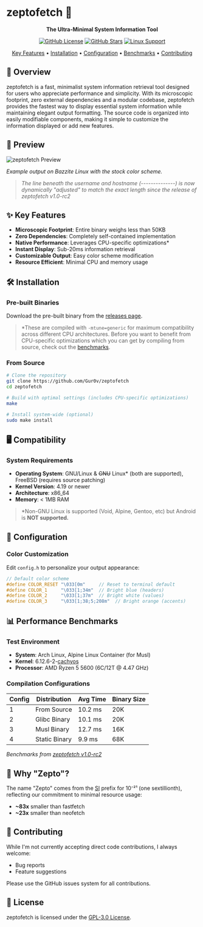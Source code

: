 # zeptofetch 🚀

<div align="center">

**The Ultra-Minimal System Information Tool**

[![GitHub License](https://img.shields.io/github/license/Gur0v/zeptofetch)](https://github.com/Gur0v/zeptofetch/blob/main/LICENSE)
[![GitHub Stars](https://img.shields.io/github/stars/Gur0v/zeptofetch)](https://github.com/Gur0v/zeptofetch/stargazers)
[![Linux Support](https://img.shields.io/badge/platform-linux-brightgreen)](https://github.com/Gur0v/zeptofetch#-compatibility)

[Key Features](#-key-features) • [Installation](#-installation) • [Configuration](#-configuration) • [Benchmarks](#-performance-benchmarks) • [Contributing](#-contributing)

</div>

## 🎯 Overview

zeptofetch is a fast, minimalist system information retrieval tool designed for users who appreciate performance and simplicity. With its microscopic footprint, zero external dependencies and a modular codebase, zeptofetch provides the fastest way to display essential system information while maintaining elegant output formatting. The source code is organized into easily modifiable components, making it simple to customize the information displayed or add new features.

## 📸 Preview

![zeptofetch Preview](https://monke.party/sish07tp.webp)

*Example output on Bazzite Linux with the stock color scheme.*
> *The line beneath the username and hostname (--------------) is now dynamically "adjusted" to match the exact length since the release of zeptofetch v1.0-rc2*

## ✨ Key Features

- **Microscopic Footprint**: Entire binary weighs less than 50KB
- **Zero Dependencies**: Completely self-contained implementation
- **Native Performance**: Leverages CPU-specific optimizations*
- **Instant Display**: Sub-20ms information retrieval
- **Customizable Output**: Easy color scheme modification
- **Resource Efficient**: Minimal CPU and memory usage

## 🛠 Installation

### Pre-built Binaries
Download the pre-built binary from the [releases page](https://github.com/Gur0v/zeptofetch/releases).
> *These are compiled with `-mtune=generic` for maximum compatibility across different CPU architectures. Before you want to benefit from CPU-specific optimizations which you can get by compiling from source, check out the [benchmarks](#-performance-benchmarks).

### From Source
```bash
# Clone the repository
git clone https://github.com/Gur0v/zeptofetch
cd zeptofetch

# Build with optimal settings (includes CPU-specific optimizations)
make

# Install system-wide (optional)
sudo make install
```

## 🖥 Compatibility

### System Requirements
- **Operating System**: GNU/Linux & ~~GNU~~ Linux* (both are supported), FreeBSD (requires source patching)
- **Kernel Version**: 4.19 or newer
- **Architecture**: x86_64
- **Memory**: < 1MB RAM
> *Non-GNU Linux is supported (Void, Alpine, Gentoo, etc) but Android is **NOT supported.**

## 🎨 Configuration

### Color Customization
Edit `config.h` to personalize your output appearance:

```c
// Default color scheme
#define COLOR_RESET "\033[0m"     // Reset to terminal default
#define COLOR_1     "\033[1;34m"  // Bright blue (headers)
#define COLOR_2     "\033[1;37m"  // Bright white (values)
#define COLOR_3     "\033[1;38;5;208m"  // Bright orange (accents)
```

## 📊 Performance Benchmarks

### Test Environment
- **System**: Arch Linux, Alpine Linux Container (for Musl)
- **Kernel**: 6.12.6-2-[cachyos](https://cachyos.org/)
- **Processor**: AMD Ryzen 5 5600 (6C/12T @ 4.47 GHz)

### Compilation Configurations

| Config | Distribution | Avg Time | Binary Size |
|--------|---------------|-----------|-------------|
| 1 | From Source | 10.2 ms | 20K |
| 2 | Glibc Binary | 10.1 ms | 20K |
| 3 | Musl Binary | 12.7 ms | 16K |
| 4 | Static Binary | 9.9 ms | 68K |


*Benchmarks from [zeptofetch v1.0-rc2](https://github.com/Gur0v/zeptofetch/releases/tag/v1.0-rc2)*

## 🤔 Why "Zepto"?

The name "Zepto" comes from the [SI](https://en.wikipedia.org/wiki/International_System_of_Units) prefix for 10⁻²¹ (one sextillionth), reflecting our commitment to minimal resource usage:

- **~83x** smaller than fastfetch
- **~23x** smaller than neofetch

## 🤝 Contributing

While I'm not currently accepting direct code contributions, I always welcome:

- Bug reports
- Feature suggestions

Please use the GitHub issues system for all contributions.

## 📝 License

zeptofetch is licensed under the [GPL-3.0 License](LICENSE).
